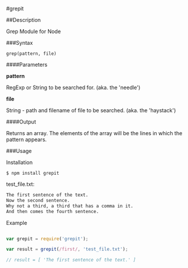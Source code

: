#grepit

##Description

Grep Module for Node

###Syntax

`grep(pattern, file)`

####Parameters

**pattern**

RegExp or String to be searched for. (aka. the 'needle')

**file**

String - path and filename of file to be searched. (aka. the 'haystack')

####Output

Returns an array. The elements of the array will be the lines in which the pattern appears.

###Usage

Installation
```
$ npm install grepit
```

test_file.txt:
```txt
The first sentence of the text.
Now the second sentence.
Why not a third, a third that has a comma in it.
And then comes the fourth sentence.
```

Example
```js

var grepit = require('grepit');

var result = grepit(/first/, 'test_file.txt');

// result = [ 'The first sentence of the text.' ]

```

